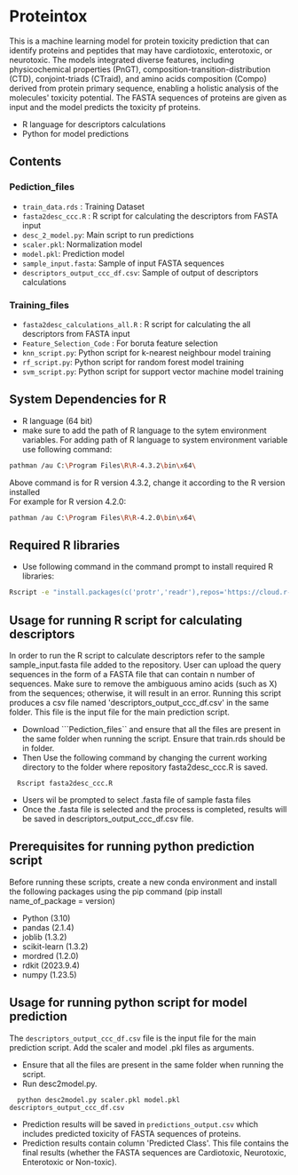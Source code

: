 # Proteintox 
This is a machine learning model for protein toxicity prediction that can identify proteins and peptides that may have cardiotoxic, enterotoxic, or neurotoxic. The models integrated diverse features, including physicochemical properties (PnGT), composition-transition-distribution (CTD), conjoint-triads (CTraid), and amino acids composition (Compo) derived from protein primary sequence, enabling a holistic analysis of the molecules' toxicity potential. The FASTA sequences of proteins are given as input and the model predicts the toxicity pf proteins.
* R language for descriptors calculations
* Python for model predictions

## Contents
### Pediction_files
- ```train_data.rds``` : Training Dataset 
- ```fasta2desc_ccc.R``` : R script for calculating the descriptors from FASTA input
- ```desc_2_model.py```: Main script to run predictions
- ```scaler.pkl```: Normalization model
- ```model.pkl```: Prediction model
- ```sample_input.fasta```: Sample of input FASTA sequences
- ```descriptors_output_ccc_df.csv```: Sample of output of descriptors calculations

### Training_files
- ```fasta2desc_calculations_all.R``` : R script for calculating the all descriptors from FASTA input
- ```Feature_Selection_Code``` : For boruta feature selection 
- ```knn_script.py```: Python script for k-nearest neighbour model training
- ```rf_script.py```: Python script for random forest model training
- ```svm_script.py```: Python script for support vector machine model training


## System Dependencies for R
* R language (64 bit) 
* make sure to add the path of R language to the sytem environment variables.
For adding path of R language to system environment variable use following command:                        
```bash
pathman /au C:\Program Files\R\R-4.3.2\bin\x64\
```                                                                               
Above command is for R version 4.3.2, change it according to the R version installed               
For example for R version 4.2.0:                                                       
```bash
pathman /au C:\Program Files\R\R-4.2.0\bin\x64\
```

## Required R libraries
* Use following command in the command prompt to install required R libraries:                                                         
```bash
Rscript -e "install.packages(c('protr','readr'),repos='https://cloud.r-project.org', dependencies=TRUE)"
```
## Usage for running R script for calculating descriptors
In order to run the R script to calculate descriptors refer to the sample sample_input.fasta file added to the repository. User can upload the query sequences in the form of a FASTA file that can contain n number of sequences. Make sure to remove the ambiguous amino acids (such as X) from the sequences; otherwise, it will result in an error. Running this script produces a csv file named 'descriptors_output_ccc_df.csv' in the same folder. This file is the input file for the main prediction script.
- Download ```Pediction_files`` and ensure that all the files are present in the same folder when running the script. Ensure that train.rds should be in folder.
- Then Use the following command by changing the current working directory to the folder where repository fasta2desc_ccc.R is saved.
```
  Rscript fasta2desc_ccc.R
```
- Users wil be prompted to select .fasta file of sample fasta files
- Once the .fasta file is selected and the process is completed, results will be saved in descriptors_output_ccc_df.csv file.

## Prerequisites for running python prediction script
Before running these scripts, create a new conda environment and install the following packages using the pip command (pip install name_of_package = version)
- Python (3.10)
- pandas (2.1.4)
- joblib (1.3.2)
- scikit-learn (1.3.2)
- mordred (1.2.0)
- rdkit (2023.9.4)
- numpy (1.23.5)

## Usage for running python script for model prediction
The ``descriptors_output_ccc_df.csv`` file is the input file for the main prediction script. Add the scaler and model .pkl files as arguments. 
- Ensure that all the files are present in the same folder when running the script.
- Run desc2model.py.
```
  python desc2model.py scaler.pkl model.pkl descriptors_output_ccc_df.csv
```
- Prediction results will be saved in `predictions_output.csv` which includes predicted toxicity of FASTA sequences of proteins.
- Prediction results contain column 'Predicted Class'. This file contains the final results (whether the FASTA sequences  are Cardiotoxic, Neurotoxic, Enterotoxic or Non-toxic). 

